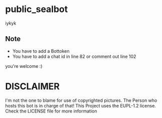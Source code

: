 # public_sealbot
iykyk

## Note
- You have to add a Bottoken
- You have to add a chat id in line 82 or comment out line 102

you're welcome :)

# DISCLAIMER
I'm not the one to blame for use of copyrighted pictures. The Person who hosts this bot is in charge of that!
This Project uses the EUPL-1.2 license. Check the LICENSE file for more information